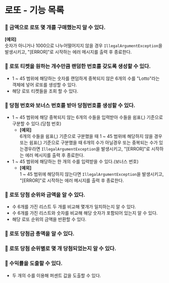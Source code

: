 # 로또 - 기능 목록
### 🎯 금액으로 로또 몇 개를 구매했는지 알 수 있다.
__[예외]__</br>
    숫자가 아니거나 1000으로 나누어떨어지지 않을 경우 `IllegalArgumentException`을 발생시키고, "[ERROR]"로 시작하는 에러 메시지를 출력 후 종료한다.
### 🎯 로또 티켓을 원하는 개수만큼 랜덤한 번호를 갖도록 생성할 수 있다.  
- 1 ~ 45 범위에 해당하는 숫자를 랜덤하게 중복되지 않은 6개의 수를 "Lotto"라는 객체에 넣어 로또를 생성할 수 있다.
- 해당 로또 티켓들을 조회 할 수 있다.
### 🎯 당첨 번호와 보너스 번호를 받아 당첨번호를 생성할 수 있다.
- 1 ~ 45 범위에 해당 중복되지 않는 6개의 수들을 입력받아 수들을 쉼표(,) 기준으로 구분할 수 있다.(당첨 번호)
  - __[예외]__</br>
      6개의 수들을 쉼표(,) 기준으로 구분했을 때 1 ~ 45 범위에 해당하지 않을 경우 또는 쉼표(,) 기준으로 구분했을 때 6개의 수가 아닐경우 또는 중복되는 수가 있는경우라면 `IllegalArgumentException`을 발생시키고, "[ERROR]"로 시작하는 에러 메시지를 출력 후 종료한다.
- 1 ~ 45 범위에 해당하는 한 개의 수를 입력받을 수 있다.(보너스 번호)
  - __[예외]__ </br>
      1 ~ 45 범위에 해당하지 않는다면 `IllegalArgumentException`을 발생시키고, "[ERROR]"로 시작하는 에러 메시지를 출력 후 종료한다.
### 🎯 로또 당첨 순위와 금액을 알 수 있다.
- 수 6개를 가진 리스트 두 개를 비교해 몇개가 일치하는지 알 수 있다.
- 수 6개를 가진 리스트와 숫자를 비교해 해당 숫자가 포함되어 있는지 알 수 있다.
- 해당 로또 순위의 금액을 반환할 수 있다.
### 🎯 로또 당첨금 총액을 알 수 있다.
### 🎯 로또 당첨 순위별로 몇 개 당첨되었는지 알 수 있다.
### 🎯 수익률을 도출할 수 있다.
- 두 개의 수를 이용해 퍼센트 값을 도출할 수 있다.
